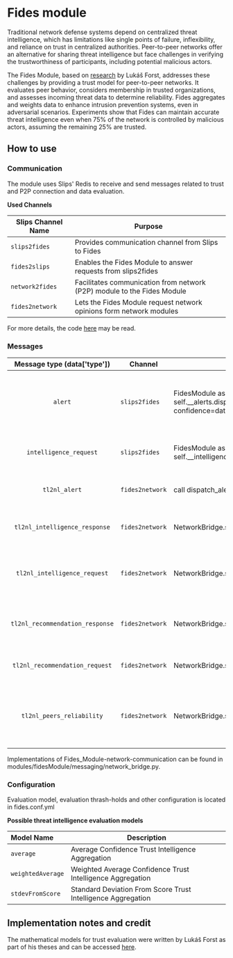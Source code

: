 # Fides module

Traditional network defense systems depend on centralized threat intelligence, which has limitations like single points of failure, inflexibility, and reliance on trust in centralized authorities. Peer-to-peer networks offer an alternative for sharing threat intelligence but face challenges in verifying the trustworthiness of participants, including potential malicious actors.

The Fides Module, based on [research](https://github.com/stratosphereips/fides/tree/bfac47728172d3a4bbb27a5bb53ceef424e45e4f) by Lukáš Forst, addresses these challenges by providing a trust model for peer-to-peer networks. It evaluates peer behavior, considers membership in trusted organizations, and assesses incoming threat data to determine reliability. Fides aggregates and weights data to enhance intrusion prevention systems, even in adversarial scenarios. Experiments show that Fides can maintain accurate threat intelligence even when 75% of the network is controlled by malicious actors, assuming the remaining 25% are trusted.
## How to use
### **Communication**
The module uses Slips' Redis to receive and send messages related to trust and P2P connection and data evaluation.

**Used Channels**

| **Slips Channel Name** | **Purpose**                                                             |
|-----------------|-------------------------------------------------------------------------|
| `slips2fides`   | Provides communication channel from Slips to Fides                      |
| `fides2slips`   | Enables the Fides Module to answer requests from slips2fides            |
| `network2fides` | Facilitates communication from network (P2P) module to the Fides Module |
| `fides2network` | Lets the Fides Module request network opinions form network modules     |

For more details, the code [here](https://github.com/stratosphereips/fides/tree/bfac47728172d3a4bbb27a5bb53ceef424e45e4f/fides/messaging) may be read.


### **Messages**

| **Message type (data['type'])** | **Channel**     | **Call/Handle**                                                                                                       | **Description**                                                                                       |
|:-------------------------------:|-----------------|-----------------------------------------------------------------------------------------------------------------------|-------------------------------------------------------------------------------------------------------|
|             `alert`             | `slips2fides`   | FidesModule as self.__alerts.dispatch_alert(target=data['target'], confidence=data['confidence'],score=data['score']) | Triggers sending an alert to the network, about given target, which SLips believes to be compromised. |
|     `intelligence_request`      | `slips2fides`   | FidesModule as self.__intelligence.request_data(target=data['target'])                                                | Triggers request of trust intelligence on given target.                                               |
|          `tl2nl_alert`          | `fides2network` | call dispatch_alert() of AlertProtocol class instance                                                                 | Broadcasts alert through the network about the target.                                                |
|  `tl2nl_intelligence_response`  | `fides2network` | NetworkBridge.send_intelligence_response(...)                                                                         | Shares Intelligence with peer that requested it.                                                      |
|  `tl2nl_intelligence_request`   | `fides2network` | NetworkBridge.send_intelligence_request(...)                                                                          | Requests network intelligence from the network regarding this target.                                 |
| `tl2nl_recommendation_response` | `fides2network` | NetworkBridge.send_recommendation_response(...)                                                                       | Responds to given request_id to recipient with recommendation on target.                              |
| `tl2nl_recommendation_request`  | `fides2network` | NetworkBridge.send_recommendation_request(...)                                                                        | Request recommendation from recipients on given peer.                                                 |
|    `tl2nl_peers_reliability`    | `fides2network` | NetworkBridge.send_peers_reliability(...)                                                                             | Sends peer reliability, this message is only for network layer and is not dispatched to the network.  |


Implementations of Fides_Module-network-communication can be found in modules/fidesModule/messaging/network_bridge.py.

### Configuration
Evaluation model, evaluation thrash-holds and other configuration is located in fides.conf.yml 

**Possible threat intelligence evaluation models**

| **Model Name**         | **Description**                                                  |
|:-----------------------|--------------------------------------------------------------|
| `average`              | Average Confidence Trust Intelligence Aggregation            |
| `weightedAverage`      | Weighted Average Confidence Trust Intelligence Aggregation   |
| `stdevFromScore`       | Standard Deviation From Score Trust Intelligence Aggregation |

## Implementation notes and credit
The mathematical models for trust evaluation were written by Lukáš Forst as part of his theses and can be accessed [here](https://github.com/LukasForst/fides/commits?author=LukasForst).